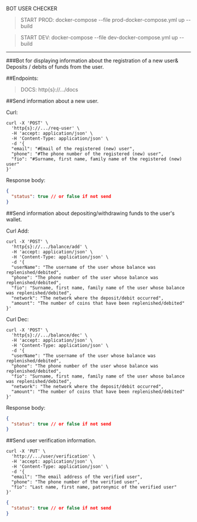 BOT USER CHECKER

>START PROD: docker-compose --file prod-docker-compose.yml up --build

>START DEV: docker-compose --file dev-docker-compose.yml up --build

-----
###Bot for displaying information about the registration of a new user& Deposits / debits of funds from the user.

##Endpoints:

>DOCS: http{s}://.../docs

##Send information about a new user.

Curl: 

```shell
curl -X 'POST' \ 
  'http{s}://.../req-user' \
  -H 'accept: application/json' \
  -H 'Content-Type: application/json' \
  -d '{
  "email": "#Email of the registered (new) user",
  "phone": "#The phone number of the registered (new) user",
  "fio": "#Surname, first name, family name of the registered (new) user"
}'
```

Response body:

```json
{
  "status": true // or false if not send
}
```

##Send information about depositing/withdrawing funds to the user's wallet.

Curl Add: 

```shell
curl -X 'POST' \
  'http{s}://.../balance/add' \
  -H 'accept: application/json' \
  -H 'Content-Type: application/json' \
  -d '{
  "userName": "The username of the user whose balance was replenished/debited",
  "phone": "The phone number of the user whose balance was replenished/debited",
  "fio": "Surname, first name, family name of the user whose balance was replenished/debited",
  "network": "The network where the deposit/debit occurred",
  "amount": "The number of coins that have been replenished/debited"
}'
```

Curl Dec: 

```shell
curl -X 'POST' \
  'http{s}://.../balance/dec' \
  -H 'accept: application/json' \
  -H 'Content-Type: application/json' \
  -d '{
  "userName": "The username of the user whose balance was replenished/debited",
  "phone": "The phone number of the user whose balance was replenished/debited",
  "fio": "Surname, first name, family name of the user whose balance was replenished/debited",
  "network": "The network where the deposit/debit occurred",
  "amount": "The number of coins that have been replenished/debited"
}'
```

Response body:

```json
{
  "status": true // or false if not send
}
```

##Send user verification information.

```shell
curl -X 'PUT' \
  'http://.../user/verification' \
  -H 'accept: application/json' \
  -H 'Content-Type: application/json' \
  -d '{
  "email": "The email address of the verified user",
  "phone": "The phone number of the verified user",
  "fio": "Last name, first name, patronymic of the verified user"
}'
```

```json
{
  "status": true // or false if not send
}
```
